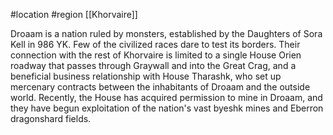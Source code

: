  #location #region [[Khorvaire]]

Droaam is a nation ruled by monsters, established by the Daughters of Sora Kell in 986 YK. Few of the civilized races dare to test its borders. Their connection with the rest of Khorvaire is limited to a single House Orien roadway that passes through Graywall and into the Great Crag, and a beneficial business relationship with House Tharashk, who set up mercenary contracts between the inhabitants of Droaam and the outside world. Recently, the House has acquired permission to mine in Droaam, and they have begun exploitation of the nation's vast byeshk mines and Eberron dragonshard fields.
